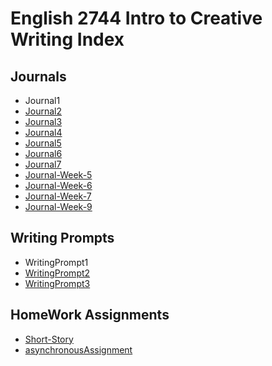 # English 2744 Intro to Creative Writing Index

## Journals 
- Journal1
- [Journal2](Journal/Journal2)
- [Journal3](Journal/Journal3)
- [Journal4](Journal4)
- [Journal5](Journal5)
- [Journal6](Journal6)
- [Journal7](Journal7)
- [Journal-Week-5](Journal-Week-5)
- [Journal-Week-6](Journal-Week-6)
- [Journal-Week-7](Journal-Week-7)
- [Journal-Week-9](Journal-Week-9)

## Writing Prompts
- WritingPrompt1 
- [WritingPrompt2](WritingPrompts/WritingPrompt2)
- [WritingPrompt3](WritingPrompts/WritingPrompt3)



## HomeWork Assignments
- [Short-Story](HomeworkAssignments/Short-Story)
- [asynchronousAssignment](HomeworkAssignments/asynchronousAssignment)
